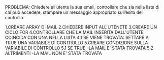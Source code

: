 PROBLEMA: Chiedere all’utente la sua email, controllare che sia nella lista di chi può accedere, stampare un messaggio appropriato sull’esito del controllo.

1.CREARE ARRAY DI MAIL
2.CHIEDERE INPUT ALL'UTENETE
3.CREARE UN CICLO FOR
4.CONTROLLARE CHE LA MAIL INSERITA DALL'UTENTE COINCIDA CON UNA NELLA LISTA
  4.1 SE VIENE TROVATA:
      SETTARE A TRUE UNA VARIABILE DI CONTROLLO
5.CREARE CONDIZIONE SULLA VARIABILE DI CONTROLLO
 5.1 SE TRUE
  -LA MAIL E' STATA TROVATA
 5.2 ALTRIMENTI
  -LA MAIL NON E' STATA TROVATA   
